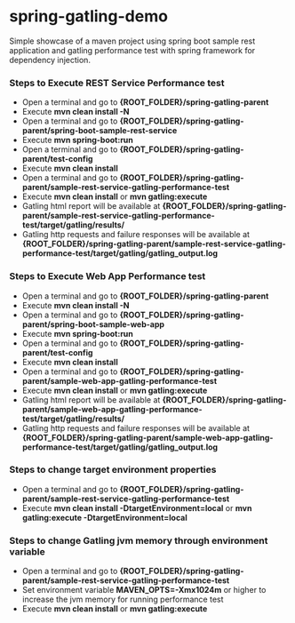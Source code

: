 spring-gatling-demo
=========================

Simple showcase of a maven project using spring boot sample rest application and gatling performance test with spring framework for dependency injection.

### Steps to Execute REST Service Performance test

* Open a terminal and go to **{ROOT_FOLDER}/spring-gatling-parent**
* Execute **mvn clean install -N**
* Open a terminal and go to **{ROOT_FOLDER}/spring-gatling-parent/spring-boot-sample-rest-service**
* Execute **mvn spring-boot:run**
* Open a terminal and go to **{ROOT_FOLDER}/spring-gatling-parent/test-config**
* Execute **mvn clean install**
* Open a terminal and go to **{ROOT_FOLDER}/spring-gatling-parent/sample-rest-service-gatling-performance-test**
* Execute **mvn clean install** or **mvn gatling:execute**
* Gatling html report will be available at **{ROOT_FOLDER}/spring-gatling-parent/sample-rest-service-gatling-performance-test/target/gatling/results/**
* Gatling http requests and failure responses will be available at **{ROOT_FOLDER}/spring-gatling-parent/sample-rest-service-gatling-performance-test/target/gatling/gatling_output.log**

### Steps to Execute Web App Performance test

* Open a terminal and go to **{ROOT_FOLDER}/spring-gatling-parent**
* Execute **mvn clean install -N**
* Open a terminal and go to **{ROOT_FOLDER}/spring-gatling-parent/spring-boot-sample-web-app**
* Execute **mvn spring-boot:run**
* Open a terminal and go to **{ROOT_FOLDER}/spring-gatling-parent/test-config**
* Execute **mvn clean install**
* Open a terminal and go to **{ROOT_FOLDER}/spring-gatling-parent/sample-web-app-gatling-performance-test**
* Execute **mvn clean install** or **mvn gatling:execute**
* Gatling html report will be available at **{ROOT_FOLDER}/spring-gatling-parent/sample-web-app-gatling-performance-test/target/gatling/results/**
* Gatling http requests and failure responses will be available at **{ROOT_FOLDER}/spring-gatling-parent/sample-web-app-gatling-performance-test/target/gatling/gatling_output.log**

### Steps to change target environment properties

* Open a terminal and go to **{ROOT_FOLDER}/spring-gatling-parent/sample-rest-service-gatling-performance-test**
* Execute **mvn clean install -DtargetEnvironment=local** or **mvn gatling:execute -DtargetEnvironment=local**

### Steps to change Gatling jvm memory through environment variable

* Open a terminal and go to **{ROOT_FOLDER}/spring-gatling-parent/sample-rest-service-gatling-performance-test**
* Set environment variable **MAVEN_OPTS=-Xmx1024m** or higher to increase the jvm memory for running performance test
* Execute **mvn clean install** or **mvn gatling:execute**

